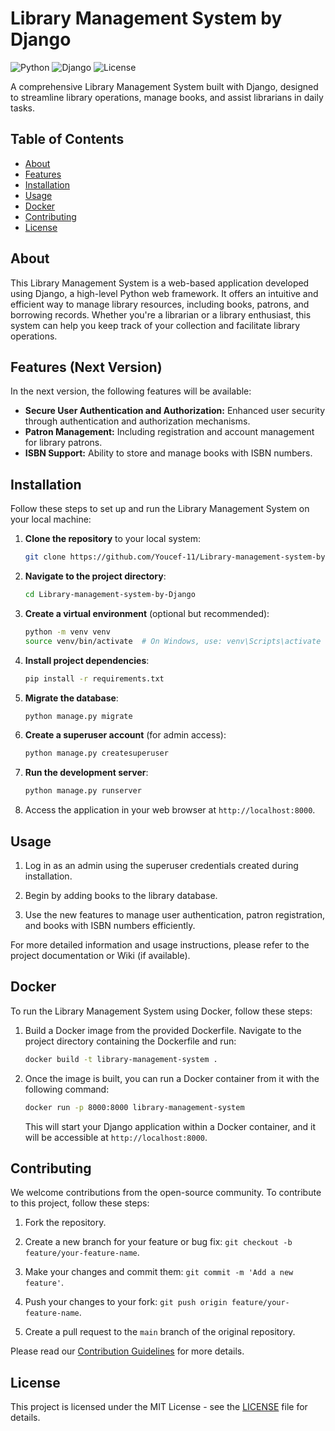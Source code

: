 # Library Management System by Django

![Python](https://img.shields.io/badge/Python-3.8%2B-blue)
![Django](https://img.shields.io/badge/Django-3.2%2B-brightgreen)
![License](https://img.shields.io/badge/License-MIT-orange)

A comprehensive Library Management System built with Django, designed to streamline library operations, manage books, and assist librarians in daily tasks.

## Table of Contents
- [About](#about)
- [Features](#features)
- [Installation](#installation)
- [Usage](#usage)
- [Docker](#docker)
- [Contributing](#contributing)
- [License](#license)

## About
This Library Management System is a web-based application developed using Django, a high-level Python web framework. It offers an intuitive and efficient way to manage library resources, including books, patrons, and borrowing records. Whether you're a librarian or a library enthusiast, this system can help you keep track of your collection and facilitate library operations.

## Features (Next Version)
In the next version, the following features will be available:
- **Secure User Authentication and Authorization:** Enhanced user security through authentication and authorization mechanisms.
- **Patron Management:** Including registration and account management for library patrons.
- **ISBN Support:** Ability to store and manage books with ISBN numbers.

## Installation
Follow these steps to set up and run the Library Management System on your local machine:

1. **Clone the repository** to your local system:

    ```bash
    git clone https://github.com/Youcef-11/Library-management-system-by-Django.git
    ```

2. **Navigate to the project directory**:

    ```bash
    cd Library-management-system-by-Django
    ```

3. **Create a virtual environment** (optional but recommended):

    ```bash
    python -m venv venv
    source venv/bin/activate  # On Windows, use: venv\Scripts\activate
    ```

4. **Install project dependencies**:

    ```bash
    pip install -r requirements.txt
    ```

5. **Migrate the database**:

    ```bash
    python manage.py migrate
    ```

6. **Create a superuser account** (for admin access):

    ```bash
    python manage.py createsuperuser
    ```

7. **Run the development server**:

    ```bash
    python manage.py runserver
    ```

8. Access the application in your web browser at `http://localhost:8000`.

## Usage
1. Log in as an admin using the superuser credentials created during installation.

2. Begin by adding books to the library database.

3. Use the new features to manage user authentication, patron registration, and books with ISBN numbers efficiently.

For more detailed information and usage instructions, please refer to the project documentation or Wiki (if available).

## Docker
To run the Library Management System using Docker, follow these steps:

1. Build a Docker image from the provided Dockerfile. Navigate to the project directory containing the Dockerfile and run:

    ```bash
    docker build -t library-management-system .
    ```

2. Once the image is built, you can run a Docker container from it with the following command:

    ```bash
    docker run -p 8000:8000 library-management-system
    ```

   This will start your Django application within a Docker container, and it will be accessible at `http://localhost:8000`.


## Contributing
We welcome contributions from the open-source community. To contribute to this project, follow these steps:

1. Fork the repository.

2. Create a new branch for your feature or bug fix: `git checkout -b feature/your-feature-name`.

3. Make your changes and commit them: `git commit -m 'Add a new feature'`.

4. Push your changes to your fork: `git push origin feature/your-feature-name`.

5. Create a pull request to the `main` branch of the original repository.

Please read our [Contribution Guidelines](CONTRIBUTING.md) for more details.

## License
This project is licensed under the MIT License - see the [LICENSE](LICENSE) file for details.
